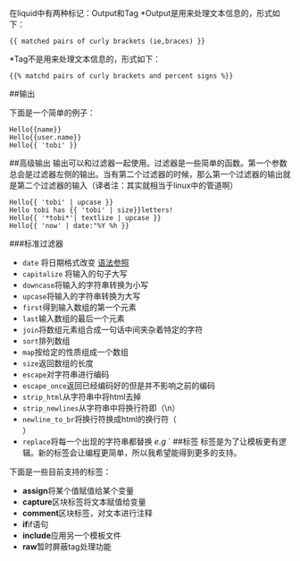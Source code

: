在liquid中有两种标记：Output和Tag
*Output是用来处理文本信息的，形式如下：
```liquid
{{ matched pairs of curly brackets (ie,braces) }}
```
*Tag不是用来处理文本信息的，形式如下：
```liquid
{{% matchd pairs of curly brackets and percent signs %}}
```
##输出

下面是一个简单的例子：
```liquid
Hello{{name}}
Hello{{user.name}}
Hello{{ 'tobi' }}
```
##高级输出
输出可以和过滤器一起使用。过滤器是一些简单的函数。第一个参数总会是过滤器左侧的输出。当有第二个过滤器的时候，那么第一个过滤器的输出就是第二个过滤器的输入（译者注：其实就相当于linux中的管道啊）

```liquid
Hello{{ 'tobi' | upcase }}
Hello tobi has {{ 'tobi' | size}}letters!
Hello{{ '*tobi*'| textlize | upcase }}
Hello{{ 'now' | date:"%Y %h }}
```
###标准过滤器
* `date` 将日期格式改变 [语法参照](http://liquid.rubyforge.org)
* `capitalize` 将输入的句子大写
* `downcase`将输入的字符串转换为小写
* `upcase`将输入的字符串转换为大写
* `first`得到输入数组的第一个元素
* `last`输入数组的最后一个元素
* `join`将数组元素组合成一句话中间夹杂着特定的字符
* `sort`排列数组
* `map`按给定的性质组成一个数组
* `size`返回数组的长度
* `escape`对字符串进行编码
* `escape_once`返回已经编码好的但是并不影响之前的编码
* `strip_html`从字符串中将html去掉
* `strip_newlines`从字符串中将换行符即（\n）
* `newline_to_br`将换行符换成html的换行符（<br>）
* `replace`将每一个出现的字符串都替换 *e.g* `
##标签
标签是为了让模板更有逻辑。新的标签会让编程更简单，所以我希望能得到更多的支持。

下面是一些目前支持的标签：
* **assign**将某个值赋值给某个变量
* **capture**区块标签将文本赋值给变量
* **comment**区块标签，对文本进行注释
* **if**if语句
* **include**应用另一个模板文件
* **raw**暂时屏蔽tag处理功能
